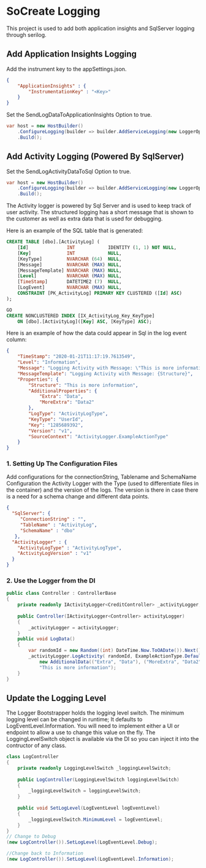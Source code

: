 # SoCreate Logging

This project is used to add both application insights and SqlServer logging through serilog.

## Add Application Insights Logging
Add the instrument key to the appSettings.json.
```json
{
    "ApplicationInsights" : {
        "InstrumentationKey" : "<Key>"
    }
}
```
Set the SendLogDataToApplicationInsights Option to true.
```c#
var host = new HostBuilder()
    .ConfigureLogging(builder => builder.AddServiceLogging(new LoggerOptions {SendLogDataToApplicationInsights = true})
    .Build();

```


## Add Activity Logging (Powered By SqlServer)

Set the SendLogActivityDataToSql Option to true.
```c#
var host = new HostBuilder()
    .ConfigureLogging(builder => builder.AddServiceLogging(new LoggerOptions {SendLogActivityDataToSql = true})
    .Build();
```
The Activity logger is powered by Sql Server and is used to keep track of user activity. The structured logging has a 
short message that is shown to the customer as well as extra data that is used for debugging. 


Here is an example of the SQL table that is generated:
```sql
CREATE TABLE [dbo].[ActivityLog] (
    [Id]              INT            IDENTITY (1, 1) NOT NULL,
    [Key]             INT            NULL,
    [KeyType]         NVARCHAR (64)  NULL,
    [Message]         NVARCHAR (MAX) NULL,
    [MessageTemplate] NVARCHAR (MAX) NULL,
    [Level]           NVARCHAR (MAX) NULL,
    [TimeStamp]       DATETIME2 (7)  NULL,
    [LogEvent]        NVARCHAR (MAX) NULL,
    CONSTRAINT [PK_ActivityLog] PRIMARY KEY CLUSTERED ([Id] ASC)
);

GO
CREATE NONCLUSTERED INDEX [IX_ActivityLog_Key_KeyType]
    ON [dbo].[ActivityLog]([Key] ASC, [KeyType] ASC);
```

Here is an example of how the data could appear in Sql in the log event column:
```json
{
    "TimeStamp": "2020-01-21T11:17:19.7613549",
    "Level": "Information",
    "Message": "Logging Activity with Message: \"This is more information\"",
    "MessageTemplate": "Logging Activity with Message: {Structure}",
    "Properties": {
        "Structure": "This is more information",
        "AdditionalProperties": {
            "Extra": "Data",
            "MoreExtra": "Data2"
        },
        "LogType": "ActivityLogType",
        "KeyType": "UserId",
        "Key": "1285689392",
        "Version": "v1",
        "SourceContext": "ActivityLogger.ExampleActionType"
    }
}
```
### 1. Setting Up The Configuration Files
Add configurations for the connectionString, Tablename and SchemaName
Configuration the Activity Logger with the Type (used to differentiate files in the container) and the version of the 
logs. The version is there in case there is a need for a schema change and different data points.

```json
{
  "SqlServer": {
     "ConnectionString" : "",
     "TableName" : "ActivityLog",
     "SchemaName" : "dbo"
   },
  "ActivityLogger" : {
    "ActivityLogType" : "ActivityLogType",
    "ActivityLogVersion" : "v1"
  }
}
```


### 2. Use the Logger from the DI
```c#
public class Controller : ControllerBase
{
    private readonly IActivityLogger<CreditController> _activityLogger;
    
    public Controller(IActivityLogger<Controller> activityLogger)
    {
        _activityLogger = activityLogger;
    }
    public void LogData()
    {
        var randomId = new Random((int) DateTime.Now.ToOADate()).Next();
        _activityLogger.LogActivity( randomId, ExampleActionType.Default,
            new AdditionalData(("Extra", "Data"), ("MoreExtra", "Data2")), "Logging Activity with Message: {Structure}",
            "This is more information");
    }
}

```


## Update the Logging Level

The Logger Bootstrapper holds the logging level switch. The minimum logging level can be changed in runtime; It defaults to LogEventLevel.Information.
You will need to implement either a UI or endpoint to allow a use to change this value on the fly. The LoggingLevelSwitch object is available via the DI 
so you can inject it into the contructor of any class.

```c#
class LogController
{
	private readonly LoggingLevelSwitch _loggingLevelSwitch;
	
	public LogController(LoggingLevelSwitch loggingLevelSwitch)
	{
		_loggingLevelSwitch = loggingLevelSwitch;
	}
	
	public void SetLogLevel(LogEventLevel logEventLevel)
	{
		_loggingLevelSwitch.MinimumLevel = logEventLevel;	
	}
}
// Change to Debug
(new LogController()).SetLogLevel(LogEventLevel.Debug);

//Change back to Information
(new LogController()).SetLogLevel(LogEventLevel.Information);
```